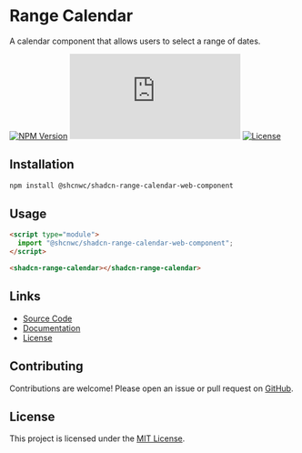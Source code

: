 # Range Calendar

A calendar component that allows users to select a range of dates.

[![NPM Version](https://img.shields.io/npm/v/@shcnwc/shadcn-range-calendar-web-component.svg)](https://www.npmjs.com/package/@shcnwc/shadcn-range-calendar-web-component)
[![Package Size](https://img.badgesize.io/https://unpkg.com/@shcnwc/shadcn-range-calendar-web-component/index.js?compression=gzip)](https://www.npmjs.com/package/@shcnwc/shadcn-range-calendar-web-component)
[![License](https://img.shields.io/npm/l/@shcnwc/shadcn-range-calendar-web-component.svg)](https://github.com/shcnwc/shadcn-web-components/blob/main/LICENSE)


## Installation

```bash
npm install @shcnwc/shadcn-range-calendar-web-component
```

## Usage

```html
<script type="module">
  import "@shcnwc/shadcn-range-calendar-web-component";
</script>

<shadcn-range-calendar></shadcn-range-calendar>
```

## Links

- [Source Code](https://github.com/shcnwc/shadcn-web-components/tree/main/dist/range-calendar)
- [Documentation](https://github.com/shcnwc/shadcn-web-components)
- [License](https://github.com/shcnwc/shadcn-web-components/blob/main/LICENSE)

## Contributing

Contributions are welcome! Please open an issue or pull request on [GitHub](https://github.com/shcnwc/shadcn-web-components).

## License

This project is licensed under the [MIT License](https://github.com/shcnwc/shadcn-web-components/blob/main/LICENSE).

